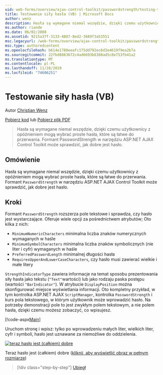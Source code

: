 ```yaml
---
uid: web-forms/overview/ajax-control-toolkit/passwordstrength/testing-the-strength-of-a-password-vb
title: Testowanie siły hasła (VB) | Microsoft Docs
author: wenz
description: Hasła są wymagane niemal wszędzie, dzięki czemu użytkownicy z opóźnieniem mogą wybrać proste hasła, które są łatwe do przerwania. Kontrolka PasswordStrength w ASP. N...
ms.author: riande
ms.date: 06/02/2008
ms.assetid: 9215a37f-3133-4887-8ed2-3689f3a53551
msc.legacyurl: /web-forms/overview/ajax-control-toolkit/passwordstrength/testing-the-strength-of-a-password-vb
msc.type: authoredcontent
ms.openlocfilehash: b614e1788eeafc175dd792ec6d3e4619f9ea2b7a
ms.sourcegitcommit: 22fbd8863672c4ad6693b8388ad5c8e753fb41a2
ms.translationtype: MT
ms.contentlocale: pl-PL
ms.lasthandoff: 11/28/2019
ms.locfileid: "74606251"
---
```

# <a name="testing-the-strength-of-a-password-vb"></a>Testowanie siły hasła (VB)

Autor [Christian Wenz](https://github.com/wenz)

[Pobierz kod](https://download.microsoft.com/download/9/3/f/93f8daea-bebd-4821-833b-95205389c7d0/PasswordStrength0.vb.zip) lub [Pobierz plik PDF](https://download.microsoft.com/download/2/d/c/2dc10e34-6983-41d4-9c08-f78f5387d32b/passwordstrength0VB.pdf)

> Hasła są wymagane niemal wszędzie, dzięki czemu użytkownicy z opóźnieniem mogą wybrać proste hasła, które są łatwe do przerwania. Formant PasswordStrength w narzędziu ASP.NET AJAX Control Toolkit może sprawdzić, jak dobre jest hasło.

## <a name="overview"></a>Omówienie

Hasła są wymagane niemal wszędzie, dzięki czemu użytkownicy z opóźnieniem mogą wybrać proste hasła, które są łatwe do przerwania. Formant `PasswordStrength` w narzędziu ASP.NET AJAX Control Toolkit może sprawdzić, jak dobre jest hasło.

## <a name="steps"></a>Kroki

Formant `PasswordStrength` rozszerza pole tekstowe i sprawdza, czy hasło jest wystarczające. Oferuje wiele opcji za pośrednictwem atrybutów; Oto kilka z nich:

- `MinimumNumericCharacters` minimalna liczba znaków numerycznych wymaganych w haśle
- `MinimumSymbolCharacters` minimalna liczba znaków symbolicznych (nie liter i cyfr) wymaganych w haśle
- `PreferredPasswordLength` minimalnej długości hasła
- `RequiresUpperAndLowerCaseCharacters`, czy hasło musi zawierać wielkie i małe litery

`StrengthIndicatorType` zawiera informacje na temat sposobu prezentowania siły hasła jako tekstu (`"Text"`wartości) lub jako rodzaju paska postępu (wartości `"BarIndicator"`). W atrybucie `DisplayPosition` można skonfigurować miejsce wyświetlania informacji. Oto kompletny przykład, w tym kontrolka ASP.NET AJAX `ScriptManager`, kontrolka `PasswordStrength` i kurs pola tekstowego, w którym użytkownik może wprowadzić hasło. Na potrzeby demonstracji pole to jest zwykłym polem tekstowym, a nie polem hasła, dzięki czemu możesz zobaczyć, co wpisujesz.

[!code-aspx[Main](testing-the-strength-of-a-password-vb/samples/sample1.aspx)]

Uruchom stronę i wpisz: tylko po wprowadzeniu małych liter, wielkich liter, cyfr i symboli, hasło jest uznawane za niemożliwe do oddzielenia.

[![teraz hasło jest (całkiem) dobre](testing-the-strength-of-a-password-vb/_static/image2.png)](testing-the-strength-of-a-password-vb/_static/image1.png)

Teraz hasło jest (całkiem) dobre ([kliknij, aby wyświetlić obraz w pełnym rozmiarze](testing-the-strength-of-a-password-vb/_static/image3.png))

> [!div class="step-by-step"]
> [Ubiegł](testing-the-strength-of-a-password-cs.md)
